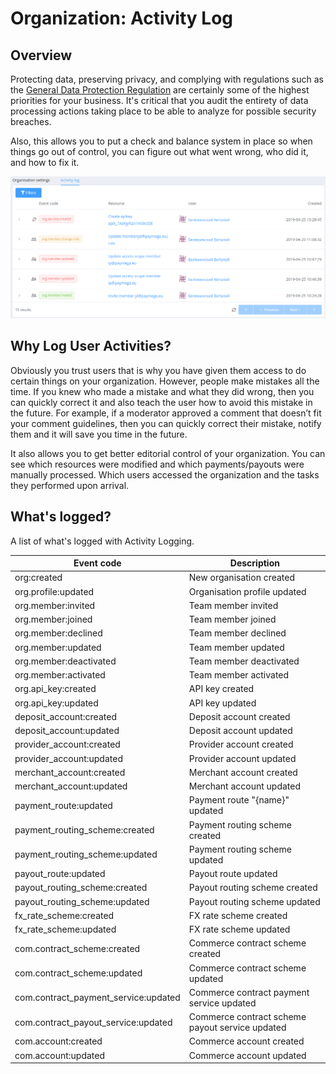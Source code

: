 # Organization: Activity Log

## Overview

Protecting data, preserving privacy, and complying with regulations such as the  [General Data Protection Regulation](https://en.wikipedia.org/wiki/General_Data_Protection_Regulation)  are certainly some of the highest priorities for your business. It's critical that you audit the entirety of data processing actions taking place to be able to analyze for possible security breaches.

Also, this allows you to put a check and balance system in place so when things go out of control, you can figure out what went wrong, who did it, and how to fix it.

![Activity log](images/activity-log.png)

## Why Log User Activities?

Obviously you trust users that is why you have given them access to do certain things on your organization. However, people make mistakes all the time. If you knew who made a mistake and what they did wrong, then you can quickly correct it and also teach the user how to avoid this mistake in the future. For example, if a moderator approved a comment that doesn’t fit your comment guidelines, then you can quickly correct their mistake, notify them and it will save you time in the future.

It also allows you to get better editorial control of your organization. You can see which resources were modified and which payments/payouts were manually processed. Which users accessed the organization and the tasks they performed upon arrival.

## What's logged?

A list of what's logged with Activity Logging.

| Event code                           | Description                                     |
|--------------------------------------|-------------------------------------------------|
| org:created                          | New organisation created                        |
| org.profile:updated                  | Organisation profile updated                    |
| org.member:invited                   | Team member invited                             |
| org.member:joined                    | Team member joined                              |
| org.member:declined                  | Team member declined                            |
| org.member:updated                   | Team member updated                             |
| org.member:deactivated               | Team member deactivated                         |
| org.member:activated                 | Team member activated                           |
| org.api_key:created                  | API key created                                 |
| org.api_key:updated                  | API key updated                                 |
| deposit_account:created              | Deposit account created                         |
| deposit_account:updated              | Deposit account updated                         |
| provider_account:created             | Provider account created                        |
| provider_account:updated             | Provider account updated                        |
| merchant_account:created             | Merchant account created                        |
| merchant_account:updated             | Merchant account updated                        |
| payment_route:updated                | Payment route "{name}" updated                  |
| payment_routing_scheme:created       | Payment routing scheme created                  |
| payment_routing_scheme:updated       | Payment routing scheme updated                  |
| payout_route:updated                 | Payout route updated                            |
| payout_routing_scheme:created        | Payout routing scheme created                   |
| payout_routing_scheme:updated        | Payout routing scheme updated                   |
| fx_rate_scheme:created               | FX rate scheme created                          |
| fx_rate_scheme:updated               | FX rate scheme updated                          |
| com.contract_scheme:created          | Commerce contract scheme created                |
| com.contract_scheme:updated          | Commerce contract scheme updated                |
| com.contract_payment_service:updated | Commerce contract payment service updated       |
| com.contract_payout_service:updated  | Commerce contract scheme payout service updated |
| com.account:created                  | Commerce account created                        |
| com.account:updated                  | Commerce account updated                        |
